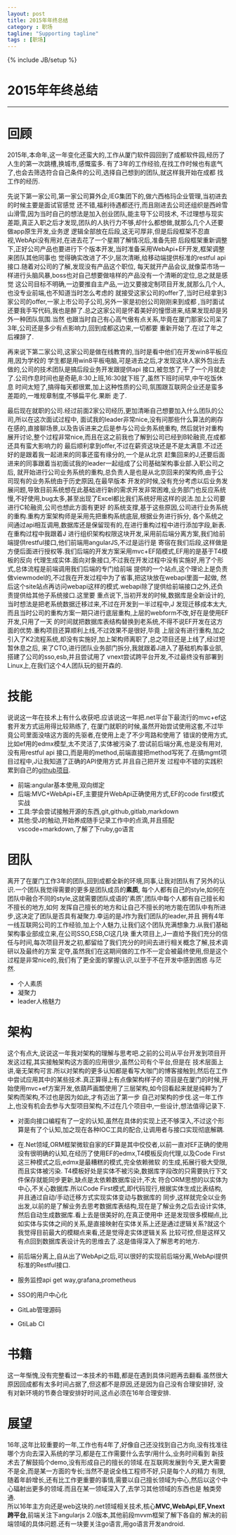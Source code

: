 ```yaml
---
layout: post
title: 2015年年终总结
category : 职场
tagline: "Supporting tagline"
tags : [职场]
---
```

{% include JB/setup %}
# 2015年年终总结
---

# 回顾
2015年,本命年,这一年变化还蛮大的,工作从厦门软件园回到了成都软件园,经历了人生的第一次跳槽,换城市,感慨蛮多.
有了3年的工作经验,在找工作时候也有底气了,也会去筛选符合自己条件的公司,选择自己想到的团队,就这样我开始在成都
找工作的经历.  
 
 <!--break--> 
    
先说下第一家公司,第一家公司算外企,IEG集团下的,做六西格玛企业管理,当初进去的时候主要是面试官感觉
还不错,福利待遇都还行,而且刚进去公司还组织是西岭雪山滑雪,因为当时自己的想法是加入创业团队,能主导下公司技术,
不过理想与现实差距,真正入职之后才发现,团队的人执行力不够,却什么都想做,就那么几个人还要做app原生开发,业务逻
逻辑全部放在后段,这无可厚非,但是后段框架不忍直视,WebApi没有用对,在进去花了一个星期了解情况后,准备先把
后段框架重新调整下,正好公司产品也要进行下个版本开发,当时准备采用WebApi+EF开发,框架调整来团队其他同事也
觉得确实改进了不少,层次清晰,给移动端提供标准的restful api接口.随着对公司的了解,发现没有产品这个职位,
每天就开产品会议,就像菜市场一样进行头脑风暴,boss也对自己想要做啥样的产品没有一个清晰的定位,总之就是感觉
这公司目标不明确,一边要推自主产品,一边又要接定制项目开发,就那么几个人,也没专业前端,也不知道当时怎么考虑的
就接受这家公司的offer了,当时已经拿到3家公司的offer,一家上市公司子公司,另外一家是初创公司刚刚来到成都
,当时面试还要我手写代码,我也是醉了.总之这家公司是怀着美好的憧憬进来,结果发现却是另外一种团队氛围.当然
也跟当时自己有心高气傲有点关系,毕竟在厦门那家公司呆了3年,公司还是多少有点影响力,回到成都这边来,一切都要
重新开始了.在过了年之后裸辞了.    
  
  
再来说下第二家公司,这家公司是做在线教育的,当时是看中他们在开发win8平板应用,因为学校的
学生都是用win8平板电脑,可是进去之后,才发现这块人家外包出去做的,公司的技术团队是搞后段业务开发跟提供api
接口,被忽悠了,干了一个月就走了.公司作息时间也是奇葩,8:30上班,16:30就下班了,虽然下班时间早,中午吃饭休息
时间太短了,搞得每天都很累,加上这种性质的公司,氛围跟互联网企业还是蛮多差距的,一堆规章制度,不够扁平化.果断
走了.  
  
最后现在就职的公司.经过前面2家公司经历,更加清晰自己想要加入什么团队的公司,所以在这次面试过程中,
面试我的leader非常nice,没有问那些什么算法的刷存在感的,直接聊场景,以及告诉进来之后是参与公司业务系统重构,
然后就针对重构展开讨论,整个过程非常nice,而且在这之前我也了解到公司已经到B轮融资,在成都还具有蛮大影响力的
最后顺利拿到offer,不过在薪资这块还是不是太满意.不过还好的是跟着我一起进来的同事还蛮有缘分的,一个是从北京
赶集回来的J,还要后面进来的同事跟着当初面试我的leader一起组成了公司基础架构事业部.入职公司之后,
就开始进行公司业务系统的重构,总负责人是也是从北京回来的架构师,由于公司现有的业务系统由于历史原因,在最早版本
开发的时候,没有充分考虑以后业务发展问题,导致目前系统想在此基础进行新的需求开发非常困难,业务部门也反应系统
慢,不好使用,bug太多,甚至出现了Excel都比我们系统好用这样的说法.加上公司要进行C轮融资,公司也想此方面有更好
的系统支撑,基于这些原因,公司进行业务系统的重构.重构方案架构师是采用先把重构系统底层,根据业务进行拆分,
各个系统之间通过api相互调用,数据库还是保留现有的,在进行重构过程中进行添加字段,新表.在重构过程中我跟着J
进行组织架构权限这块开发,采用前后端分离方案,我们给前端提供restful接口,他们前端用angularJS,不过是运行是
寄宿在我们后段,这样做是方便后面进行授权等.我们后端的开发方案采用mvc+EF陌模式,EF用的是基于T4模板的反向
代理生成实体.面向对象接口,不过我在开发过程中没有实施好,用了个形式,总体流程是前端调用我们后端的专门给前端
提供的一个站点,这个理论上是负责做viewmodel的,不过我在开发过程中为了省事,把这块放在webapi里面一起做,
然后这个site站点再访问webapi这样的模式.webapi除了提供给前端接口之外,还负责提供给其他子系统接口.这里要
重点说下,当初开发的时候,数据库是全新设计的,当时想法是把老系统数据迁移过来,不过在开发到一半过程中,J
发现迁移成本太大,而且当时公司的重构方案一期只进行底层重构,上层的webform不改,好在是使用EF开发,只用了一天
的时间就把数据库表结构替换到老系统,不得不说EF开发在这方面的优势.重构项目还算顺利上线,不过效果不是很好,毕竟
上层没有进行重构,加之引入了K2流程系统,却没有实施好,加上架构师离职了,总之项目还是上线了,经过短暂休息之后,
来了CTO,进行团队业务部门拆分,我就跟着J进入了基础机构事业部,搭建了公司的sso,esb,并且尝试用了
vnext尝试跨平台开发,不过最终没有部署到Linux上,在我们这个4人团队玩的挺开森的.
# 技能
说说这一年在技术上有什么收获吧.应该说这一年把.net平台下最流行的mvc+ef这套开发方式运用得比较熟练了,
在厦门就职的时候,虽然开始尝试使用这套,不过毕竟公司里面没啥这方面的先驱者,在使用上走了不少弯路和使用了
错误的使用方式,比如ef用的edmx模型,太不灵活了,实体被污染了.尝试前后端分离,也是没有用对,没有用restful api
接口,而是用的method,前端直接把method写死了.在搞mgmt项目过程中,J让我知道了正确的API使用方式.并且自己把开发
过程中不错的实践积累到自己的[github项目](https://github.com/hqpsoft/SEMS).  

* 前端:angular基本使用,双向绑定
* 后端:MVC+WebApi+EF,主要提升WebApi正确使用方式,EF的code first模式实战
* 工具:学会尝试接触开源的东西,git,github,gitlab,markdown
* 其他:受J的触动,开始养成随手记录工作中的点滴,并且搭配vscode+markdown,了解了下ruby,go语言  

# 团队
离开了在厦门工作3年的团队,回到成都全新的环境,同事,让我对团队有了另外的认识.一个团队我觉得需要的更多是团队成员的**素质**,
每个人都有自己的style,如何在团队中融合不同的style,这就需要团队成语的'素质',团队中每个人都有自己擅长和不擅长的地方,如何
发挥自己擅长的地方和让自己不擅长的地方能在团队中有所进步,这决定了团队是否具有凝聚力.幸运的是J作为我们团队的leader,并且
拥有4年一线互联网公司的工作经验,加上个人魅力,让我们这个团队充满想象力.从我们基础架构事业部成立来,在公司SSO,ESB,CI这几块
重大项目上,J一直给予我们充分的信任与时间,每次项目开发之初,都留给了我们充分的时间去进行相关概念了解,技术调研以及最终的方案
定夺,虽然我们在这期间做的工作不一定会被最终使用,但是这个过程是非常nice的,我们有了更全面的掌握认识,以至于不在开发中感到困惑
与茫然.  

* 个人素质
* 凝聚力
* leader人格魅力  

# 架构
这个有点大,说说这一年我对架构的理解与思考吧.之前的公司从平台开发到项目开发这过程,其实接触架构这方面的应用很少,虽然公司有个平台,但是在
技术层面上讲,毫无架构可言.所以对架构的更多认知都是看写大咖门的博客接触到,然后在工作中尝试应用其中的某些技术.真正算得上有点像架构样子的
项目是在厦门的时候,开始使用mvc+ef方案开发,依葫芦画瓢使用了三层架构,如今回看起来就是纯粹为了架构而架构,不过也是因为如此,才有迈出了第一步
自己对架构的步伐.这一年工作上,也没有机会去参与大型项目架构,不过在几个项目中,一些设计,想法值得记录下.  
* 对面向接口编程有了一定的认知,虽然在具体的实现上还不够深入,不过这个形算是有了个认知,加之现在各种IOC工具的配合,让调用者与接口实现彻底解耦.    
* 在.Net领域,ORM框架微软自家的EF算是其中佼佼者,以前一直对EF正确的使用没有很明确的认知,在经历了使用EF的edmx,T4模板反向代理,以及Code First这三种模式之后,edmx是最糟糕的模式,完全依赖微软
的生成,拓展行极大受限,而且实体被污染. T4模板好处是实体不被污染,数据库字段改的只需要执行下文件保存就能同步更新,缺点是太依赖数据库设计,不太
符合ORM思想的以实体为中心,不关心数据库.所以Code First模式,即代码现行,根据实体生成比表结构,并且通过自动/手动迁移方式实现实体变动与数据库的
同步,这样就完全以业务出发,以前的是了解业务去思考数据库表结构,现在是了解业务之后去设计实体,然后自动生成数据库.看上去是很美好的,在真正使用中
还是发现很多模糊点,比如实体与实体之间的关系,是直接映射在实体关系上还是通过逻辑关系?就这个我觉得目前最大的模糊点来看,还是觉得走实体逻辑关系
比较可控,但是这样又有点回到数据库表设计先的思维去了.这是值得深入了解思考的地方.  

* 前后端分离上,自从出了WebApi之后,可以很好的实现前后端分离,WebApi提供标准的Restful接口.
* 服务监控api get way,grafana,prometheus
* SSO的用户中心化
* GitLab管理源码
* GtiLab CI 

# 书籍
这一年惭愧,没有完整看过一本技术的书籍,都是在遇到具体问题再去翻看.虽然很大原因回成都有太多时间占据了,但这都不是原因,还是因为自己没有合理安排好,
没有对新环境的节奏合理安排好时间,这点必须在16年合理安排.
# 展望
16年,这年比较重要的一年,工作也有4年了,好像自己还没找到自己方向,没有找准往哪个方向去深入系统的学习,都是在工作需要什么去学/用什么,业务时间看到
新技术去了解鼓捣个demo,没有形成自己的擅长的领域.在互联网发展到今天,更大需要不是全,而是某一方面的专长;当然不是说全栈工程师不好,只是每个人的精力
有限,随着年龄增长,还有比工作更重要的事情,需要以自己擅长领域为中心,然后以这个中心辐射出更多的领域.而且在某一领域深入了,去学习其他领域的东西也是
触类旁通.  
所以16年主方向还是web这块的.net领域相关技术,核心**MVC,WebApi,EF,Vnext跨平台**,前端关注下angularjs 2.0版本,其他前段mvvm框架了解下各自的
解决的前端领域的具体问题.还有一块要关注go语言,用go语言开发android.